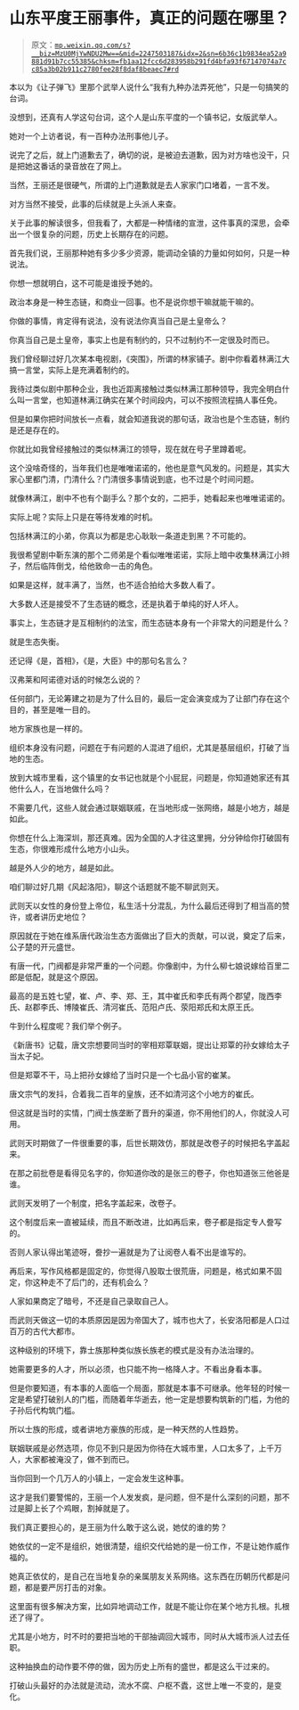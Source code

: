 # 山东平度王丽事件，真正的问题在哪里？

> 原文：[`mp.weixin.qq.com/s?__biz=MzU0MjYwNDU2Mw==&mid=2247503187&idx=2&sn=6b36c1b9834ea52a9881d91b7cc55385&chksm=fb1aa12fcc6d283958b291fd4bfa93f67147074a7cc85a3b02b911c2780fee28f8daf8beaec7#rd`](http://mp.weixin.qq.com/s?__biz=MzU0MjYwNDU2Mw==&mid=2247503187&idx=2&sn=6b36c1b9834ea52a9881d91b7cc55385&chksm=fb1aa12fcc6d283958b291fd4bfa93f67147074a7cc85a3b02b911c2780fee28f8daf8beaec7#rd)

本以为《让子弹飞》里那个武举人说什么“我有九种办法弄死他”，只是一句搞笑的台词。 

没想到，还真有人学这句台词，这个人是山东平度的一个镇书记，女版武举人。

她对一个上访者说，有一百种办法刑事他儿子。

说完了之后，就上门道歉去了，确切的说，是被迫去道歉，因为对方啥也没干，只是把她这番话的录音放在了网上。

当然，王丽还是很硬气，所谓的上门道歉就是去人家家门口堵着，一言不发。

对方当然不接受，此事的后续就是上头派人来查。 

关于此事的解读很多，但我看了，大都是一种情绪的宣泄，这件事真的深思，会牵出一个很复杂的问题，历史上长期存在的问题。 

首先我们说，王丽那种她有多少多少资源，能调动全镇的力量如何如何，只是一种说法。 

你想一想就明白，这不可能是谁授予她的。 

政治本身是一种生态链，和商业一回事。也不是说你想干嘛就能干嘛的。 

你做的事情，肯定得有说法，没有说法你真当自己是土皇帝么？ 

你真当自己是土皇帝，事实上也是有制约的，只不过制约不一定很及时而已。 

我们曾经聊过好几次某本电视剧，《突围》，所谓的林家铺子。剧中你看着林满江大搞一言堂，实际上是充满着制约的。 

我待过类似剧中那种企业，我也近距离接触过类似林满江那种领导，我完全明白什么叫一言堂，也知道林满江确实在某个时间段内，可以不按照流程搞人事任免。 

但是如果你把时间放长一点看，就会知道我说的那句话，政治也是个生态链，制约是还是存在的。

你就比如我曾经接触过的类似林满江的领导，现在就在号子里蹲着呢。

这个没啥奇怪的，当年我们也是唯唯诺诺的，他也是意气风发的。问题是，其实大家心里都门清，门清什么？门清很多事情说到底，也不过是个时间问题。 

就像林满江，剧中不也有个副手么？那个女的，二把手，她看起来也唯唯诺诺的。 

实际上呢？实际上只是在等待发难的时机。 

包括林满江的小弟，你真以为都是忠心耿耿一条道走到黑？不可能的。 

我很希望剧中靳东演的那个二师弟是个看似唯唯诺诺，实际上暗中收集林满江小辫子，然后临阵倒戈，给他致命一击的角色。 

如果是这样，就丰满了，当然，也不适合拍给大多数人看了。

大多数人还是接受不了生态链的概念，还是执着于单纯的好人坏人。 

事实上，生态链才是互相制约的法宝，而生态链本身有一个非常大的问题是什么？ 

就是生态失衡。

还记得《是，首相》，《是，大臣》中的那句名言么？ 

汉弗莱和阿诺德对话的时候怎么说的？

任何部门，无论筹建之初是为了什么目的，最后一定会演变成为了让部门存在这个目的，甚至是唯一目的。

地方家族也是一样的。 

组织本身没有问题，问题在于有问题的人混进了组织，尤其是基层组织，打破了当地的生态。

放到大城市里看，这个镇里的女书记也就是个小屁屁，问题是，你知道她家还有其他什么人，在当地做什么吗？ 

不需要几代，这些人就会通过联姻联戚，在当地形成一张网络，越是小地方，越是如此。 

你想在什么上海深圳，那还真难。因为全国的人才往这里拥，分分钟给你打破固有生态，你很难形成什么地方小山头。 

越是外人少的地方，越是如此。 

咱们聊过好几期《风起洛阳》，聊这个话题就不能不聊武则天。 

武则天以女性的身份登上帝位，私生活十分混乱，为什么最后还得到了相当高的赞许，或者讲历史地位？ 

原因就在于她在维系唐代政治生态方面做出了巨大的贡献，可以说，奠定了后来，公子楚的开元盛世。

有唐一代，门阀都是非常严重的一个问题。你像剧中，为什么柳七娘说嫁给百里二郎是低配，就是这个原因。 

最高的是五姓七望，崔、卢、李、郑、王，其中崔氏和李氏有两个郡望，陇西李氏、赵郡李氏、博陵崔氏、清河崔氏、范阳卢氏、荥阳郑氏和太原王氏。

牛到什么程度呢？我们举个例子。 

《新唐书》记载，唐文宗想要同当时的宰相郑覃联姻，提出让郑覃的孙女嫁给太子当太子妃。

但是郑覃不干，马上把孙女嫁给了当时只是一个七品小官的崔某。

唐文宗气的发抖，合着我二百年的皇族，还不如清河这个小地方的崔氏。

但这就是当时的实情，门阀士族垄断了晋升的渠道，你不用他们的人，你就没人可用。 

武则天时期做了一件很重要的事，后世长期效仿，那就是改卷子的时候把名字盖起来。 

在那之前批卷是看得见名字的，你知道你改的是张三的卷子，你也知道张三他爸是谁。 

武则天发明了一个制度，把名字盖起来，改卷子。

这个制度后来一直被延续，而且不断改进，比如再后来，卷子都是指定专人誊写的。 

否则人家认得出笔迹呀，誊抄一遍就是为了让阅卷人看不出是谁写的。

再后来，写作风格都是固定的，你觉得八股取士很荒唐，问题是，格式如果不固定，你这种走不了后门的，还有机会么？

人家如果商定了暗号，不还是自己录取自己人。 

而武则天做这一切的本质原因是因为帝国大了，城市也大了，长安洛阳都是人口过百万的古代大都市。 

这种级别的环境下，靠士族那种类似族长族老的模式是没有办法治理的。

她需要更多的人才，所以必须，也只能不拘一格降人才。不看出身看本事。 

但是你要知道，有本事的人面临一个局面，那就是本事不可继承。他年轻的时候一定是希望打破别人的门槛，而随着年华逝去，他一定是想要构筑新的门槛，为他的子孙后代构筑门槛。 

所以士族的形成，或者讲地方豪族的形成，是一种天然的人性趋势。 

联姻联戚是必然选项，你见不到只是因为你待在大城市里，人口太多了，上千万人，大家都被淹没了，做不到而已。 

当你回到一个几万人的小镇上，一定会发生这种事。 

这才是我们要警惕的，王丽一个人发发疯，是问题，但不是什么深刻的问题，那不过是脚上长了个鸡眼，割掉就是了。 

我们真正要担心的，是王丽为什么敢于这么说，她仗的谁的势？

她依仗的一定不是组织，她很清楚，组织交代给她的是一份工作，不是让她作威作福的。

她真正依仗的，是自己在当地复杂的亲属朋友关系网络。这东西在历朝历代都是问题，都是要严厉打击的对象。

这里面有很多解决方案，比如异地调动工作，就是不能让你在某个地方扎根。扎根还了得了。 

尤其是小地方，时不时的要把当地的干部抽调回大城市，同时从大城市派人过去任职。 

这种抽换血的动作要不停的做，因为历史上所有的盛世，都是这么干过来的。

打破山头最好的办法就是流动，流水不腐、户枢不蠹，这世上唯一不变的，是变化。